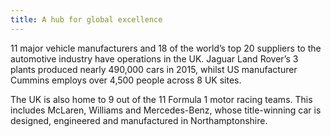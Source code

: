 ```yaml
---
title: A hub for global excellence
---
```


11 major vehicle manufacturers and 18 of the world’s top 20 suppliers to the automotive industry have operations in the UK. Jaguar Land Rover’s 3 plants produced nearly 490,000 cars in 2015, whilst US manufacturer Cummins employs over 4,500 people across 8 UK sites. 

The UK is also home to 9 out of the 11 Formula 1 motor racing teams. This includes McLaren, Williams and Mercedes-Benz, whose title-winning car is designed, engineered and manufactured in Northamptonshire. 